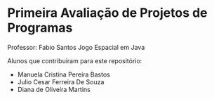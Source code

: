 # Primeira Avaliação de Projetos de Programas

Professor: Fabio Santos
Jogo Espacial em Java

Alunos que contribuiram para este repositório:

* Manuela Cristina Pereira Bastos
* Julio Cesar Ferreira De Souza
* Diana de Oliveira Martins
